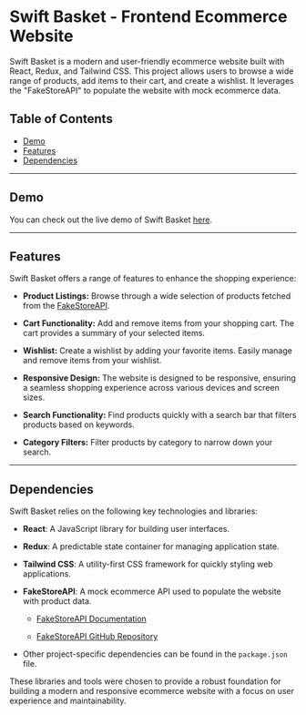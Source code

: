 # Swift Basket - Frontend Ecommerce Website

Swift Basket is a modern and user-friendly ecommerce website built with React, Redux, and Tailwind CSS. This project allows users to browse a wide range of products, add items to their cart, and create a wishlist. It leverages the "FakeStoreAPI" to populate the website with mock ecommerce data.

## Table of Contents
- [Demo](#demo)
- [Features](#features)
- [Dependencies](#dependencies)

---

## Demo

You can check out the live demo of Swift Basket [here](https://swift-basket.netlify.app/).

---

## Features

Swift Basket offers a range of features to enhance the shopping experience:

- **Product Listings:** Browse through a wide selection of products fetched from the [FakeStoreAPI](https://fakestoreapi.com/).

- **Cart Functionality:** Add and remove items from your shopping cart. The cart provides a summary of your selected items.

- **Wishlist:** Create a wishlist by adding your favorite items. Easily manage and remove items from your wishlist.

- **Responsive Design:** The website is designed to be responsive, ensuring a seamless shopping experience across various devices and screen sizes.

- **Search Functionality:** Find products quickly with a search bar that filters products based on keywords.

- **Category Filters:** Filter products by category to narrow down your search.

---

## Dependencies

Swift Basket relies on the following key technologies and libraries:

- **React**: A JavaScript library for building user interfaces.

- **Redux**: A predictable state container for managing application state.

- **Tailwind CSS**: A utility-first CSS framework for quickly styling web applications.

- **FakeStoreAPI**: A mock ecommerce API used to populate the website with product data.

  - [FakeStoreAPI Documentation](https://fakestoreapi.com/docs)
  
  - [FakeStoreAPI GitHub Repository](https://github.com/jaewonhimnae/fake-store-api)

- Other project-specific dependencies can be found in the `package.json` file.

These libraries and tools were chosen to provide a robust foundation for building a modern and responsive ecommerce website with a focus on user experience and maintainability.
